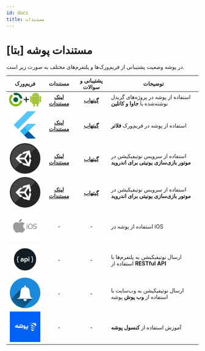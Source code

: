 ```yaml
---
id: docs
title: مستندات
---
```


# مستندات پوشه [بتا]

در پوشه وضعیت پشتیبانی از فریم‌ورک‌ها و پلتفرم‌های مختلف به صورت زیر است.


|فریم‌ورک|مستندات|پشتیبانی و سوالات|توضیحات
|:---:|:----:|:----:|----|
|[<img src="/img/android_native.png" width="120" />](android-studio/intro.md)|[**لینک مستندات**](android-studio/studio-intro)|[**گیتهاب**](https://github.com/pusheco/android-studio-sample/issues?utf8=%E2%9C%93&q=is%3Aissue)|استفاده از پوشه در پروژه‌های گریدل نوشته‌شده با **جاوا و کاتلین**
|[<img src="/img/flutter_logo.png" width="80" />](flutter/intro.md)|[**لینک مستندات**](flutter/intro.md)|[**گیتهاب**](https://github.com/pusheco/pushe-flutter/issues?utf8=%E2%9C%93&q=is%3Aissue)|استفاده از پوشه در فریم‌ورک **فلاتر**|
|[<img src="/img/unity_logo.png" width="80" />](unity/intro.md)|[**لینک مستندات**](unity/intro.md)|[**گیتهاب**](https://github.com/pusheco/unity-sample/issues?utf8=%E2%9C%93&q=is%3Aissue)|استفاده از سرویس نوتیفیکیشن در **موتور بازی‌سازی یونیتی برای اندروید**|
|[<img src="/img/unity_logo.png" width="80" />](unity/intro.md)|[**لینک مستندات**](unity/intro.md)|[**گیتهاب**](https://github.com/pusheco/unity-sample/issues?utf8=%E2%9C%93&q=is%3Aissue)|استفاده از سرویس نوتیفیکیشن در **موتور بازی‌سازی یونیتی برای اندروید**|
|[<img src="/img/ios_native.png" width="80" />](all.md)|-|-|استفاده از پوشه در iOS|
|[<img src="/img/restapi.png" width="80" />](all.md)|-|-|ارسال نوتیفیکیشن به پلتفرم‌ها با استفاده از **RESTful API**|
|[<img src="/img/webpush.png" width="80" />](all.md)|-|-|ارسال نوتیفیکیشن به وب‌‌سایت با استفاده از **وب پوش** پوشه|
|[<img src="/img/pushe_logo.jpeg" width="80" />](all.md)|-|-|آموزش استفاده از **کنسول پوشه**|

